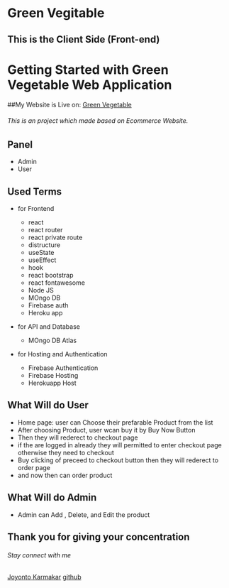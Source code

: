 # Green Vegitable
## This is the Client Side (Front-end)

# Getting Started with Green Vegetable Web Application

##My Website is Live on: [Green Vegetable](https://veg-green.web.app/)

###### This is an project which made based on Ecommerce Website.

## Panel
- Admin
- User

## Used Terms

- for Frontend
  - react
   - react router
   - react private route
   - distructure
   - useState
   - useEffect
   - hook
  - react bootstrap
  - react fontawesome
  - Node JS
  - MOngo DB
  - Firebase auth
  - Heroku app

- for API and Database
  - MOngo DB Atlas
  
- for Hosting and Authentication
  - Firebase Authentication
  - Firebase Hosting
  - Herokuapp Host


## What Will do User

  - Home page: user can Choose their prefarable Product from the list
  - After choosing Product, user wcan buy it by Buy Now Button
  - Then they will rederect to checkout page
  - if the are logged in already they will permitted to enter checkout page otherwise they need to checkout
  - Buy clicking of preceed to checkout button then they will rederect to order page
  - and now then can order product

## What Will do Admin

  - Admin can Add , Delete, and Edit the product


## Thank you for giving your concentration
###### Stay connect with me
[Joyonto Karmakar](https://joyontokarmakar.netlify.app)
[github](https://www.github.com/joyontokarmakar)


